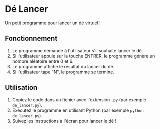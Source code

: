 **Dé Lancer**
================

Un petit programme pour lancer un dé virtuel !

**Fonctionnement**
---------------

1. Le programme demande à l'utilisateur s'il souhaite lancer le dé.
2. Si l'utilisateur appuie sur la touche ENTRER, le programme génère un nombre aléatoire entre 0 et 6.
3. Le programme affiche le résultat du lancer du dé.
4. Si l'utilisateur tape "N", le programme se termine.


**Utilisation**
-------------

1. Copiez le code dans un fichier avec l'extension `.py` (par exemple `de_lancer.py`).
2. Exécutez le programme en utilisant Python (par exemple `python de_lancer.py`).
3. Suivez les instructions à l'écran pour lancer le dé !